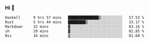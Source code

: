 ### Hi 👋

<!--START_SECTION:waka-->

```txt
Haskell      9 hrs 57 mins   ██████████████▒░░░░░░░░░░   57.53 %
Rust         5 hrs 44 mins   ████████▒░░░░░░░░░░░░░░░░   33.17 %
Markdown     32 mins         ▓░░░░░░░░░░░░░░░░░░░░░░░░   03.16 %
sh           29 mins         ▓░░░░░░░░░░░░░░░░░░░░░░░░   02.85 %
Nix          16 mins         ▒░░░░░░░░░░░░░░░░░░░░░░░░   01.60 %
```

<!--END_SECTION:waka-->
